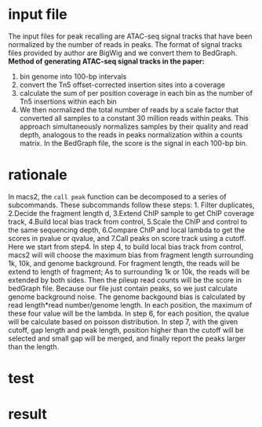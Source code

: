# input file
The input files for peak recalling are ATAC-seq signal tracks that have been normalized by the number of reads in peaks. The format of signal tracks files provided by author are BigWig and we convert them to BedGraph.
**Method of generating ATAC-seq signal tracks in the paper:**
 1. bin genome into 100-bp intervals
 2. convert the Tn5 offset-corrected insertion sites into a coverage
 3. calculate the sum of per position coverage in each bin as the number of Tn5 insertions within each bin
 4. We then normalized the total number of reads by a scale factor that converted all samples to a constant 30 million reads within peaks. This approach simultaneously normalizes samples by their quality and read depth, analogous to the reads in peaks normalization within a counts matrix.
 In the BedGraph file, the score is the signal in each 100-bp bin.
# rationale
In macs2, the `call peak` function can be decomposed to a series of subcommands. These subcommands follow these steps: 1. Filter duplicates, 2.Decide the fragment length d, 3.Extend ChIP sample to get ChIP coverage track, 4.Build local bias track from control, 5.Scale the ChIP and control to the same sequencing depth, 6.Compare ChIP and local lambda to get the scores in pvalue or qvalue, and 7.Call peaks on score track using a cutoff. Here we start from step4.
In step 4, to build local bias track from control, macs2 will will choose the maximum bias from fragment length surrounding 1k, 10k, and genome background. For fragment length, the reads will be extend to length of fragment; As to surrounding 1k or 10k, the reads will be extended by both sides. Then the pileup read counts will be the score in bedGraph file. Because our file just contain peaks, so we just calculate genome background noise. The genome backgound bias is calculated by read length*read number/genome length. In each position, the maximum of these four value will be the lambda. In step 6, for each position, the qvalue will be calculate based on poisson distribution. In step 7, with the given cutoff, gap length and peak length, position higher than the cutoff will be selected and small gap will be merged, and finally report the peaks larger than the length.  
# test
# result
<!--stackedit_data:
eyJoaXN0b3J5IjpbMjQ2OTE0MzY5LC0yMTM0ODQxODEwLDEwMj
Y5Mjk0MzAsLTU2NzE0MTEzMiwxMzUwNDUyMTMsNjYzODMwNDcw
LDE1Njk0NzIwODUsLTEyNzcxNjkwOTgsMTI5MDY2OTQ3Myw3OT
I2MzE1NDksLTEyNDkwNzA4ODgsNjAyMDkxMzQsLTEzNDczODgy
NTIsLTEzMzEzMDMyMzcsLTM5OTY0NjY1NSwtMTY3OTY3OTI4MV
19
-->